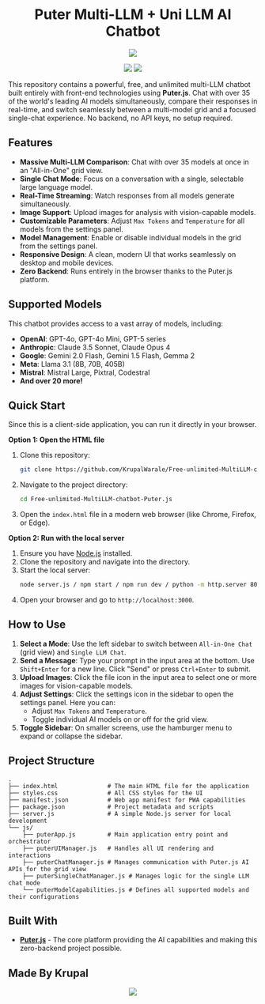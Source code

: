 <div align="center">
  <h1><b>Puter Multi-LLM + Uni LLM AI Chatbot</b></h1>
</div>





<p align="center">
  <img src="https://github-readme-stats.vercel.app/api/pin/?username=KrupalWarale&repo=Free-unlimited-MultiLLM-chatbot-Puter.js&theme=radical" />
</p>

<p align="center">
  <img src="https://img.shields.io/github/stars/KrupalWarale/Free-unlimited-MultiLLM-chatbot-Puter.js?style=social" />
  <img src="https://img.shields.io/github/forks/KrupalWarale/Free-unlimited-MultiLLM-chatbot-Puter.js?style=social" />
</p>



This repository contains a powerful, free, and unlimited multi-LLM chatbot built entirely with front-end technologies using **Puter.js**. Chat with over 35 of the world's leading AI models simultaneously, compare their responses in real-time, and switch seamlessly between a multi-model grid and a focused single-chat experience. No backend, no API keys, no setup required.

## Features

*   **Massive Multi-LLM Comparison**: Chat with over 35 models at once in an "All-in-One" grid view.
*   **Single Chat Mode**: Focus on a conversation with a single, selectable large language model.
*   **Real-Time Streaming**: Watch responses from all models generate simultaneously.
*   **Image Support**: Upload images for analysis with vision-capable models.
*   **Customizable Parameters**: Adjust `Max Tokens` and `Temperature` for all models from the settings panel.
*   **Model Management**: Enable or disable individual models in the grid from the settings panel.
*   **Responsive Design**: A clean, modern UI that works seamlessly on desktop and mobile devices.
*   **Zero Backend**: Runs entirely in the browser thanks to the Puter.js platform.

## Supported Models

This chatbot provides access to a vast array of models, including:

*   **OpenAI**: GPT-4o, GPT-4o Mini, GPT-5 series
*   **Anthropic**: Claude 3.5 Sonnet, Claude Opus 4
*   **Google**: Gemini 2.0 Flash, Gemini 1.5 Flash, Gemma 2
*   **Meta**: Llama 3.1 (8B, 70B, 405B)
*   **Mistral**: Mistral Large, Pixtral, Codestral
*   **And over 20 more!**

## Quick Start

Since this is a client-side application, you can run it directly in your browser.

**Option 1: Open the HTML file**

1.  Clone this repository:
    ```bash
    git clone https://github.com/KrupalWarale/Free-unlimited-MultiLLM-chatbot-Puter.js.git
    ```
2.  Navigate to the project directory:
    ```bash
    cd Free-unlimited-MultiLLM-chatbot-Puter.js
    ```
3.  Open the `index.html` file in a modern web browser (like Chrome, Firefox, or Edge).

**Option 2: Run with the local server**

1.  Ensure you have [Node.js](https://nodejs.org/) installed.
2.  Clone the repository and navigate into the directory.
3.  Start the local server:
    ```bash
    node server.js / npm start / npm run dev / python -m http.server 8000
    ```
4.  Open your browser and go to `http://localhost:3000`.

## How to Use

1.  **Select a Mode**: Use the left sidebar to switch between `All-in-One Chat` (grid view) and `Single LLM Chat`.
2.  **Send a Message**: Type your prompt in the input area at the bottom. Use `Shift+Enter` for a new line. Click "Send" or press `Ctrl+Enter` to submit.
3.  **Upload Images**: Click the file icon in the input area to select one or more images for vision-capable models.
4.  **Adjust Settings**: Click the settings icon in the sidebar to open the settings panel. Here you can:
    *   Adjust `Max Tokens` and `Temperature`.
    *   Toggle individual AI models on or off for the grid view.
5.  **Toggle Sidebar**: On smaller screens, use the hamburger menu to expand or collapse the sidebar.

## Project Structure

```
.
├── index.html              # The main HTML file for the application
├── styles.css              # All CSS styles for the UI
├── manifest.json           # Web app manifest for PWA capabilities
├── package.json            # Project metadata and scripts
├── server.js               # A simple Node.js server for local development
└── js/
    ├── puterApp.js         # Main application entry point and orchestrator
    ├── puterUIManager.js   # Handles all UI rendering and interactions
    ├── puterChatManager.js # Manages communication with Puter.js AI APIs for the grid view
    ├── puterSingleChatManager.js # Manages logic for the single LLM chat mode
    └── puterModelCapabilities.js # Defines all supported models and their configurations
```

## Built With

*   [**Puter.js**](https://puter.com/) - The core platform providing the AI capabilities and making this zero-backend project possible.

## Made By Krupal 



<p align="center">
  <img src="https://img.shields.io/github/stars/KrupalWarale/Free-unlimited-MultiLLM-chatbot-Puter.js?style=social" />
</p>








